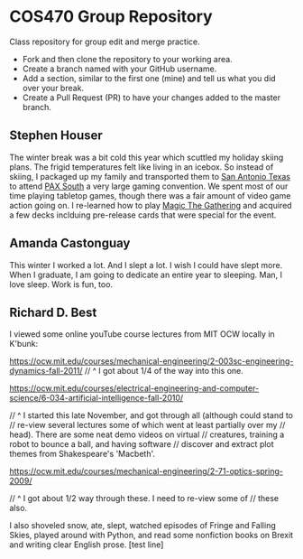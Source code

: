 # COS470 Group Repository

Class repository for group edit and merge practice. 

* Fork and then clone the repository to your working area.
* Create a branch named with your GitHub username.
* Add a section, similar to the first one (mine) and tell us what you did over your break.
* Create a Pull Request (PR) to have your changes added to the master branch.

## Stephen Houser
The winter break was a bit cold this year which scuttled my holiday skiing plans. The frigid temperatures felt like living in an icebox. So instead of skiing, I packaged up my family and transported them to [San Antonio Texas](https://en.wikipedia.org/wiki/San_Antonio) to attend [PAX South](http://south.paxsite.com) a very large gaming convention. We spent most of our time playing tabletop games, though there was a fair amount of video game action going on. I re-learned how to play [Magic The Gathering](https://magic.wizards.com/en) and acquired a few decks inclduing pre-release cards that were special for the event.

## Amanda Castonguay
This winter I worked a lot. And I slept a lot. I wish I could have slept more. When I graduate, I am going to dedicate an entire year to sleeping. Man, I love sleep. Work is fun, too. 

## Richard D. Best

I viewed some online youTube course lectures from MIT OCW locally in K'bunk:

https://ocw.mit.edu/courses/mechanical-engineering/2-003sc-engineering-dynamics-fall-2011/
// ^ I got about 1/4 of the way into this one.

https://ocw.mit.edu/courses/electrical-engineering-and-computer-science/6-034-artificial-intelligence-fall-2010/

// ^ I started this late November, and got through all (although could stand to
// re-view several lectures some of which went at least partially over my
// head).  There are some neat demo videos on virtual
// creatures, training a robot to bounce a ball, and having software
// discover and extract plot themes from Shakespeare's 'Macbeth'.

https://ocw.mit.edu/courses/mechanical-engineering/2-71-optics-spring-2009/

// ^ I got about 1/2 way through these.  I need to re-view some of
// these also.

I also shoveled snow, ate, slept, watched episodes of Fringe and
Falling Skies, played around with Python, and read some nonfiction
books on Brexit and writing clear English prose.
[test line]
